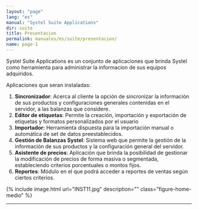 ```yaml
---
layout: "page"
lang: "es"
manual: "Systel Suite Applications"
dir: suite
title: Presentacion
permalink: manuales/es/suite/presentacion/
name: page-1
---
```


Systel Suite Applications es un conjunto de aplicaciones que brinda Systel como herramienta para administrar la informacion de sus equipos adquiridos. 

Aplicaciones que seran instaladas:

1.	**Sincronizador**: Acerca al cliente la opción de sincronizar la información de sus productos y configuraciones generales contenidas en el servidor, a las balanzas que considere.
2.	**Editor de etiquetas**: Permite la creación, importación y exportación de etiquetas y formatos personalizados por el usuario
3.	**Importador:** Herramienta dispuesta para la importación manual o automática de set de datos preestablecidos.
4.	**Gestión de Balanzas Systel**: Sistema web que permite la gestión de la información de sus productos y la configuración general del servidor.
5.	**Asistente de precios**: Aplicación que brinda la posibilidad de gestionar la modificación de precios de forma masiva o segmentada, estableciendo criterios porcentuales o montos fijos.
6.	**Reportes**: Módulo en el que podrá acceder a reportes de ventas según ciertos criterios.

{% include image.html url="INST11.jpg" description="" class="figure-home-medio" %}

<hr>